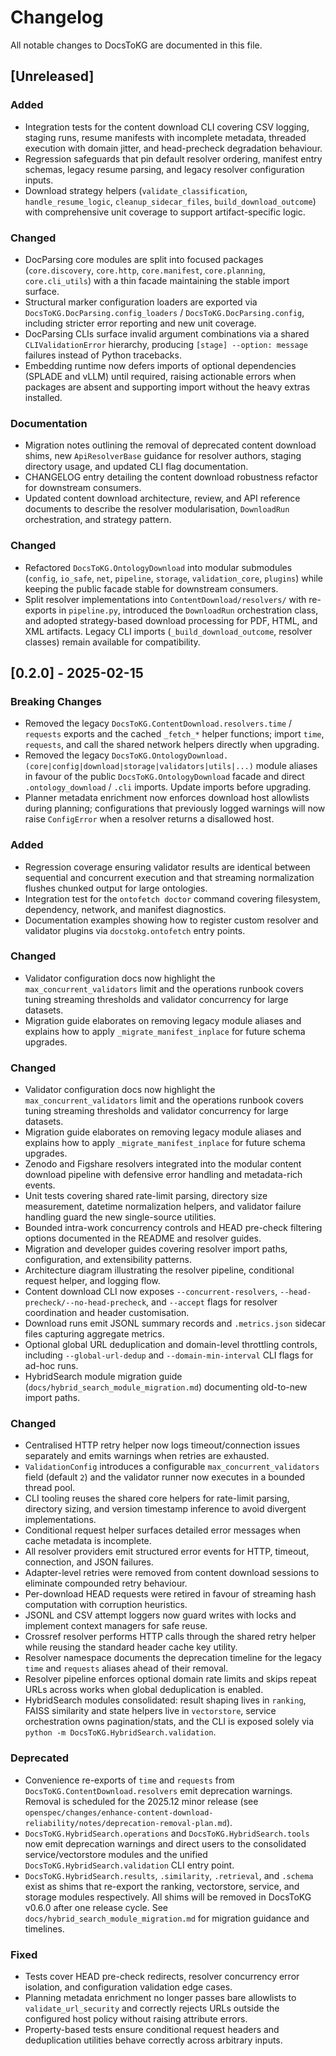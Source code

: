 # Changelog

All notable changes to DocsToKG are documented in this file.

## [Unreleased]

### Added
- Integration tests for the content download CLI covering CSV logging, staging runs,
  resume manifests with incomplete metadata, threaded execution with domain jitter,
  and head-precheck degradation behaviour.
- Regression safeguards that pin default resolver ordering, manifest entry schemas,
  legacy resume parsing, and legacy resolver configuration inputs.
- Download strategy helpers (`validate_classification`, `handle_resume_logic`,
  `cleanup_sidecar_files`, `build_download_outcome`) with comprehensive unit
  coverage to support artifact-specific logic.

### Changed
- DocParsing core modules are split into focused packages (`core.discovery`,
  `core.http`, `core.manifest`, `core.planning`, `core.cli_utils`) with a thin
  facade maintaining the stable import surface.
- Structural marker configuration loaders are exported via
  `DocsToKG.DocParsing.config_loaders` / `DocsToKG.DocParsing.config`, including
  stricter error reporting and new unit coverage.
- DocParsing CLIs surface invalid argument combinations via a shared
  `CLIValidationError` hierarchy, producing `[stage] --option: message` failures
  instead of Python tracebacks.
- Embedding runtime now defers imports of optional dependencies (SPLADE and
  vLLM) until required, raising actionable errors when packages are absent and
  supporting import without the heavy extras installed.

### Documentation
- Migration notes outlining the removal of deprecated content download shims,
  new `ApiResolverBase` guidance for resolver authors, staging directory usage,
  and updated CLI flag documentation.
- CHANGELOG entry detailing the content download robustness refactor for downstream consumers.
- Updated content download architecture, review, and API reference documents to
  describe the resolver modularisation, `DownloadRun` orchestration, and
  strategy pattern.

### Changed
- Refactored `DocsToKG.OntologyDownload` into modular submodules (`config`, `io_safe`,
  `net`, `pipeline`, `storage`, `validation_core`, `plugins`) while keeping the
  public facade stable for downstream consumers.
- Split resolver implementations into `ContentDownload/resolvers/` with
  re-exports in `pipeline.py`, introduced the `DownloadRun` orchestration class,
  and adopted strategy-based download processing for PDF, HTML, and XML
  artifacts. Legacy CLI imports (`_build_download_outcome`, resolver classes)
  remain available for compatibility.

## [0.2.0] - 2025-02-15

### Breaking Changes
- Removed the legacy ``DocsToKG.ContentDownload.resolvers.time`` / ``requests``
  exports and the cached ``_fetch_*`` helper functions; import ``time``,
  ``requests``, and call the shared network helpers directly when upgrading.
- Removed the legacy ``DocsToKG.OntologyDownload.(core|config|download|storage|validators|utils|...)`` module aliases in favour of the public ``DocsToKG.OntologyDownload`` facade and direct ``.ontology_download`` / ``.cli`` imports. Update imports before upgrading.
- Planner metadata enrichment now enforces download host allowlists during planning; configurations that previously logged warnings will now raise ``ConfigError`` when a resolver returns a disallowed host.

### Added
- Regression coverage ensuring validator results are identical between sequential
  and concurrent execution and that streaming normalization flushes chunked
  output for large ontologies.
- Integration test for the ``ontofetch doctor`` command covering filesystem,
  dependency, network, and manifest diagnostics.
- Documentation examples showing how to register custom resolver and validator
  plugins via ``docstokg.ontofetch`` entry points.

### Changed
- Validator configuration docs now highlight the ``max_concurrent_validators``
  limit and the operations runbook covers tuning streaming thresholds and
  validator concurrency for large datasets.
- Migration guide elaborates on removing legacy module aliases and explains how
  to apply ``_migrate_manifest_inplace`` for future schema upgrades.

### Changed
- Validator configuration docs now highlight the ``max_concurrent_validators``
  limit and the operations runbook covers tuning streaming thresholds and
  validator concurrency for large datasets.
- Migration guide elaborates on removing legacy module aliases and explains how
  to apply ``_migrate_manifest_inplace`` for future schema upgrades.
- Zenodo and Figshare resolvers integrated into the modular content download pipeline with defensive error handling and metadata-rich events.
- Unit tests covering shared rate-limit parsing, directory size measurement, datetime normalization helpers, and validator failure handling guard the new single-source utilities.
- Bounded intra-work concurrency controls and HEAD pre-check filtering options documented in the README and resolver guides.
- Migration and developer guides covering resolver import paths, configuration, and extensibility patterns.
- Architecture diagram illustrating the resolver pipeline, conditional request helper, and logging flow.
- Content download CLI now exposes `--concurrent-resolvers`, `--head-precheck/--no-head-precheck`,
  and `--accept` flags for resolver coordination and header customisation.
- Download runs emit JSONL summary records and `.metrics.json` sidecar files capturing aggregate metrics.
- Optional global URL deduplication and domain-level throttling controls, including
  `--global-url-dedup` and `--domain-min-interval` CLI flags for ad-hoc runs.
- HybridSearch module migration guide (`docs/hybrid_search_module_migration.md`) documenting old-to-new import paths.

### Changed
- Centralised HTTP retry helper now logs timeout/connection issues separately and emits warnings when retries are exhausted.
- ``ValidationConfig`` introduces a configurable ``max_concurrent_validators`` field (default ``2``) and the validator runner now executes in a bounded thread pool.
- CLI tooling reuses the shared core helpers for rate-limit parsing, directory sizing, and version timestamp inference to avoid divergent implementations.
- Conditional request helper surfaces detailed error messages when cache metadata is incomplete.
- All resolver providers emit structured error events for HTTP, timeout, connection, and JSON failures.
- Adapter-level retries were removed from content download sessions to eliminate compounded retry behaviour.
- Per-download HEAD requests were retired in favour of streaming hash computation with corruption heuristics.
- JSONL and CSV attempt loggers now guard writes with locks and implement context managers for safe reuse.
- Crossref resolver performs HTTP calls through the shared retry helper while reusing the standard header cache key utility.
- Resolver namespace documents the deprecation timeline for the legacy ``time`` and ``requests`` aliases ahead of their removal.
- Resolver pipeline enforces optional domain rate limits and skips repeat URLs across works when
  global deduplication is enabled.
- HybridSearch modules consolidated: result shaping lives in `ranking`, FAISS similarity and state
  helpers live in `vectorstore`, service orchestration owns pagination/stats, and the CLI is exposed
  solely via `python -m DocsToKG.HybridSearch.validation`.

### Deprecated
- Convenience re-exports of ``time`` and ``requests`` from
  ``DocsToKG.ContentDownload.resolvers`` emit deprecation warnings. Removal is
  scheduled for the 2025.12 minor release (see
  `openspec/changes/enhance-content-download-reliability/notes/deprecation-removal-plan.md`).
- ``DocsToKG.HybridSearch.operations`` and ``DocsToKG.HybridSearch.tools`` now emit
  deprecation warnings and direct users to the consolidated service/vectorstore
  modules and the unified ``DocsToKG.HybridSearch.validation`` CLI entry point.
- ``DocsToKG.HybridSearch.results``, ``.similarity``, ``.retrieval``, and ``.schema``
  exist as shims that re-export the ranking, vectorstore, service, and storage modules
  respectively. All shims will be removed in DocsToKG v0.6.0 after one release cycle.
  See `docs/hybrid_search_module_migration.md` for migration guidance and timelines.

### Fixed
- Tests cover HEAD pre-check redirects, resolver concurrency error isolation, and configuration validation edge cases.
- Planning metadata enrichment no longer passes bare allowlists to ``validate_url_security`` and correctly rejects URLs outside the configured host policy without raising attribute errors.
- Property-based tests ensure conditional request headers and deduplication utilities behave correctly across arbitrary inputs.
